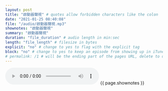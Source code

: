 ```yaml
---
layout: post
title: "啟動器聲視" # quotes allow forbidden characters like the colon
date: "2021-01-25 08:40:08"
file: "/audio/啟動器聲視.mp3"
shownotes: "啟動器聲視"
summary: "啟動器聲視"
duration: "file_duration" # audio length in min:sec
length: "file_length" # filesize in bytes
explicit: "no" # change to yes to flag with the explicit tag
block: "no" # change to yes to keep an episode from showing up in iTunes
# permalink: /1 # will be the ending part of the pages URL, delete to default to the title
---
```


<audio controls>
<source src="{{site.url}}{{site.baseurl}}{{ page.file }}" type="audio/x-mp3">
Your browser does not support the audio element.
</audio>
{{ page.shownotes }}
